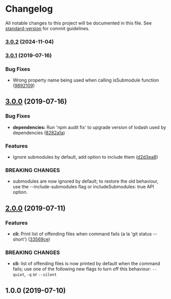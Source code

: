 # Changelog

All notable changes to this project will be documented in this file. See [standard-version](https://github.com/conventional-changelog/standard-version) for commit guidelines.

### [3.0.2](https://gitlab.com/warby/git-is-clean/compare/v3.0.1...v3.0.2) (2024-11-04)



### [3.0.1](https://gitlab.com/warby/git-is-clean/compare/v3.0.0...v3.0.1) (2019-07-16)


### Bug Fixes

* Wrong property name being used when calling isSubmodule function ([9892109](https://gitlab.com/warby/git-is-clean/commit/9892109))



## [3.0.0](https://gitlab.com/warby/git-is-clean/compare/v2.0.0...v3.0.0) (2019-07-16)


### Bug Fixes

* **dependencies:** Run 'npm audit fix' to upgrade version of lodash used by dependencies ([8282a1a](https://gitlab.com/warby/git-is-clean/commit/8282a1a))


### Features

* Ignore submodules by default, add option to include them ([d2d3ea8](https://gitlab.com/warby/git-is-clean/commit/d2d3ea8))


### BREAKING CHANGES

* submodules are now ignored by default; to restore the old
behaviour, use the --include-submodules flag or includeSubmodules: true API
option.



## [2.0.0](https://gitlab.com/warby/git-is-clean/compare/v1.0.0...v2.0.0) (2019-07-11)


### Features

* **cli:** Print list of offending files when command fails (a la 'git status --short') ([33569ce](https://gitlab.com/warby/git-is-clean/commit/33569ce))


### BREAKING CHANGES

* **cli:** list of offending files is now printed by default when the
command fails; use one of the following new flags to turn off this behaviour:
`--quiet`, `-q` or `--silent`



## 1.0.0 (2019-07-10)
